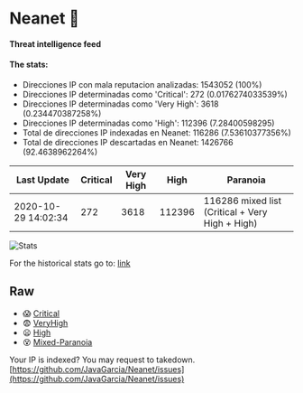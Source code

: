 # Neanet :hocho:
#### Threat intelligence feed
#### The stats:

- Direcciones IP con mala reputacion analizadas: 1543052 (100%)
- Direcciones IP determinadas como 'Critical':  272 (0.0176274033539%)
- Direcciones IP determinadas como 'Very High':  3618 (0.234470387258%)
- Direcciones IP determinadas como 'High':  112396 (7.28400598295)
- Total de direcciones IP indexadas en Neanet:  116286 (7.53610377356%)
- Total de direcciones IP descartadas en Neanet:  1426766 (92.4638962264%)

| Last Update | Critical | Very High | High | Paranoia |
| --- | --- | --- | --- | --- |
| 2020-10-29 14:02:34 | 272 | 3618 | 112396 | 116286 mixed list (Critical + Very High + High)|

![Stats](https://docs.google.com/spreadsheets/d/e/2PACX-1vSnaNMIXVabIpDJjufMlzH7poXnshF3mgd8Is1g9ytUEzVsP5my4Trn8f-xkoLLQ38xpL3HtmUexLo6/pubchart?oid=501124687&format=image)

For the historical stats go to: [link](/stats.csv)
## Raw
- :scream: [Critical](https://raw.githubusercontent.com/JavaGarcia/Neanet/master/blacklists/neanet_critical.txt)
- :fearful: [VeryHigh](https://raw.githubusercontent.com/JavaGarcia/Neanet/master/blacklists/neanet_veryHigh.txtt)
- :frowning: [High](https://raw.githubusercontent.com/JavaGarcia/Neanet/master/blacklists/neanet_high.txt)
- :dizzy_face: [Mixed-Paranoia](https://raw.githubusercontent.com/JavaGarcia/Neanet/master/blacklists/neanet_all.txt)


Your IP is indexed? You may request to takedown. [https://github.com/JavaGarcia/Neanet/issues](https://github.com/JavaGarcia/Neanet/issues)


























































































































































































































































































































































































































































































































































































































































































































































































































































































































































































































































































































































































































































































































































































































































































































































































































































































































































































































